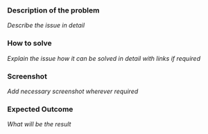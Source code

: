### **Description of the problem**
_Describe the issue in detail_

### **How to solve**
_Explain the issue how it can be solved in detail with links if required_

### **Screenshot**
_Add necessary screenshot wherever required_

### **Expected Outcome**
_What will be the result_
